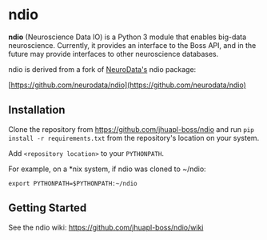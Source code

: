 # ndio


**ndio** (Neuroscience Data IO) is a Python 3 module that enables big-data
neuroscience.  Currently, it provides an interface to the Boss API, and in the 
future may provide interfaces to other neuroscience databases.

ndio is derived from a fork of [NeuroData's](http://neurodata.io) ndio package:

[https://github.com/neurodata/ndio](https://github.com/neurodata/ndio)


## Installation

Clone the repository from https://github.com/jhuapl-boss/ndio and run
`pip install -r requirements.txt` from the repository's location on your
system.

Add `<repository location>` to your `PYTHONPATH`. 

For example, on a *nix system, if ndio was cloned to ~/ndio:

`export PYTHONPATH=$PYTHONPATH:~/ndio`


## Getting Started

See the ndio wiki: https://github.com/jhuapl-boss/ndio/wiki
